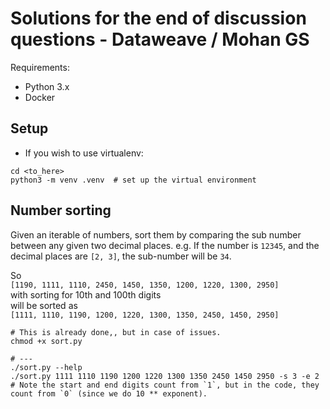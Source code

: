# Solutions for the end of discussion questions - Dataweave / Mohan GS

Requirements:

- Python 3.x
- Docker

## Setup
- If you wish to use virtualenv:
```shell
cd <to_here>
python3 -m venv .venv  # set up the virtual environment
```

## Number sorting

Given an iterable of numbers, sort them by comparing the sub number between any given two decimal places.
e.g. If the number is `12345`, and the decimal places are `[2, 3]`, the sub-number will be `34`.

So<br>
`[1190, 1111, 1110, 2450, 1450, 1350, 1200, 1220, 1300, 2950]`<br>
with sorting for 10th and 100th digits<br>
will be sorted as<br>
`[1111, 1110, 1190, 1200, 1220, 1300, 1350, 2450, 1450, 2950]`

```shell
# This is already done,, but in case of issues.
chmod +x sort.py

# ---
./sort.py --help
./sort.py 1111 1110 1190 1200 1220 1300 1350 2450 1450 2950 -s 3 -e 2
# Note the start and end digits count from `1`, but in the code, they count from `0` (since we do 10 ** exponent).
```

